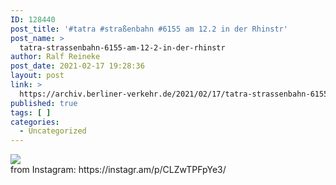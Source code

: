```yaml
---
ID: 128440
post_title: '#tatra #straßenbahn #6155 am 12.2 in der Rhinstr'
post_name: >
  tatra-strassenbahn-6155-am-12-2-in-der-rhinstr
author: Ralf Reineke
post_date: 2021-02-17 19:28:36
layout: post
link: >
  https://archiv.berliner-verkehr.de/2021/02/17/tatra-strassenbahn-6155-am-12-2-in-der-rhinstr/
published: true
tags: [ ]
categories:
  - Uncategorized
---
```

<div><img src='https://scontent-iad3-1.cdninstagram.com/v/t51.29350-15/150507680_406578460643386_1711242381080600339_n.jpg?_nc_cat=100&ccb=3&_nc_sid=8ae9d6&_nc_ohc=9Se-uyLfbLYAX-9mSF5&_nc_ht=scontent-iad3-1.cdninstagram.com&oh=487426667164b49c0c58ce5fa1e78b65&oe=6053AF8D' style='max-width:600px;' /><br/><div>from Instagram: https://instagr.am/p/CLZwTPFpYe3/</div></div>